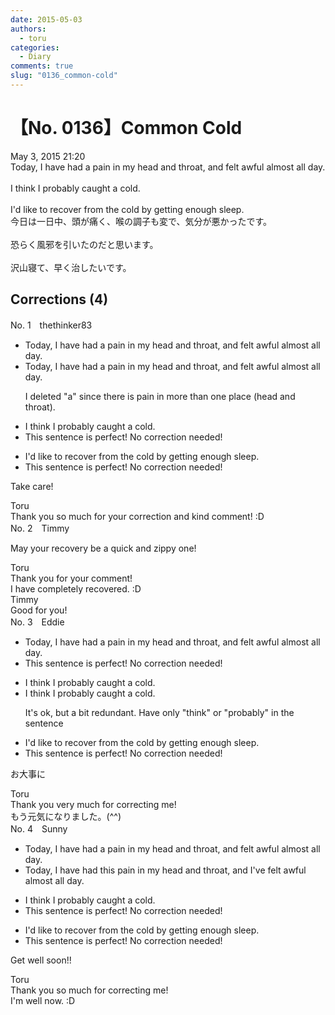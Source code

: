 ```yaml
---
date: 2015-05-03
authors:
  - toru
categories:
  - Diary
comments: true
slug: "0136_common-cold"
---
```


# 【No. 0136】Common Cold
<div class="date">May 3, 2015 21:20</div>
<div id="post"><div id="body_show_ori">
Today, I have had a pain in my head and throat, and felt awful almost all day.<br/><br/>I think I probably caught a cold.<br/><br/>I'd like to recover from the cold by getting enough sleep.
</div></div>

<!-- more -->

<div id="post_ja"><div id="body_show_mo">
今日は一日中、頭が痛く、喉の調子も変で、気分が悪かったです。<br/><br/>恐らく風邪を引いたのだと思います。<br/><br/>沢山寝て、早く治したいです。
</div></div>

## Corrections (4)
<div id="block"><div class="first_name"> No. 1　<span class="just_name">thethinker83</span></div><div id="block2">
<ul class="correction_field">
<li class="incorrect">Today, I have had a pain in my head and throat, and felt awful almost all day.</li>
<li class="corrected correct">
Today, I have had <span class="f_red"><span class="sline">a</span></span> pain in my head and throat, and felt awful almost all day.
<p class="correction_comment">I deleted "a" since there is pain in more than one place (head and throat).</p>
</li>
</ul>
<ul class="correction_field">
<li class="incorrect">I think I probably caught a cold.</li>
<li class="corrected perfect">This sentence is perfect! No correction needed!</li>
</ul>
<ul class="correction_field">
<li class="incorrect">I'd like to recover from the cold by getting enough sleep.</li>
<li class="corrected perfect">This sentence is perfect! No correction needed!</li>
</ul>
<p class="comment_small">
 Take care!
</p>

</div><div class="name"><span class="just_name">Toru</span><br>
Thank you so much for your correction and kind comment! :D
</div>
</div>
<div id="block"><div class="first_name"> No. 2　<span class="just_name">Timmy</span></div><div id="block2">
<p class="comment_small">
 May your recovery be a quick and zippy one!
</p>

</div><div class="name"><span class="just_name">Toru</span><br>
Thank you for your comment!<br/>I have completely recovered. :D
</div>
<div class="name"><span class="just_name">Timmy</span><br>
Good for you!
</div>
</div>
<div id="block"><div class="first_name"> No. 3　<span class="just_name">Eddie</span></div><div id="block2">
<ul class="correction_field">
<li class="incorrect">Today, I have had a pain in my head and throat, and felt awful almost all day.</li>
<li class="corrected perfect">This sentence is perfect! No correction needed!</li>
</ul>
<ul class="correction_field">
<li class="incorrect">I think I probably caught a cold.</li>
<li class="corrected correct">
I think I <span class="f_blue"><span class="sline">probably </span></span>caught a cold.
<p class="correction_comment">It's ok, but a bit redundant. Have only "think" or "probably" in the sentence</p>
</li>
</ul>
<ul class="correction_field">
<li class="incorrect">I'd like to recover from the cold by getting enough sleep.</li>
<li class="corrected perfect">This sentence is perfect! No correction needed!</li>
</ul>
<p class="comment_small">
 お大事に
</p>

</div><div class="name"><span class="just_name">Toru</span><br>
Thank you very much for correcting me!<br/>もう元気になりました。(^^)
</div>
</div>
<div id="block"><div class="first_name"> No. 4　<span class="just_name">Sunny</span></div><div id="block2">
<ul class="correction_field">
<li class="incorrect">Today, I have had a pain in my head and throat, and felt awful almost all day.</li>
<li class="corrected correct">
Today, I have had this pain in my head and throat, and I've felt awful almost all day.
</li>
</ul>
<ul class="correction_field">
<li class="incorrect">I think I probably caught a cold.</li>
<li class="corrected perfect">This sentence is perfect! No correction needed!</li>
</ul>
<ul class="correction_field">
<li class="incorrect">I'd like to recover from the cold by getting enough sleep.</li>
<li class="corrected perfect">This sentence is perfect! No correction needed!</li>
</ul>
<p class="comment_small">
 Get well soon!!
</p>

</div><div class="name"><span class="just_name">Toru</span><br>
Thank you so much for correcting me!<br/>I'm well now. :D
</div>
</div>

